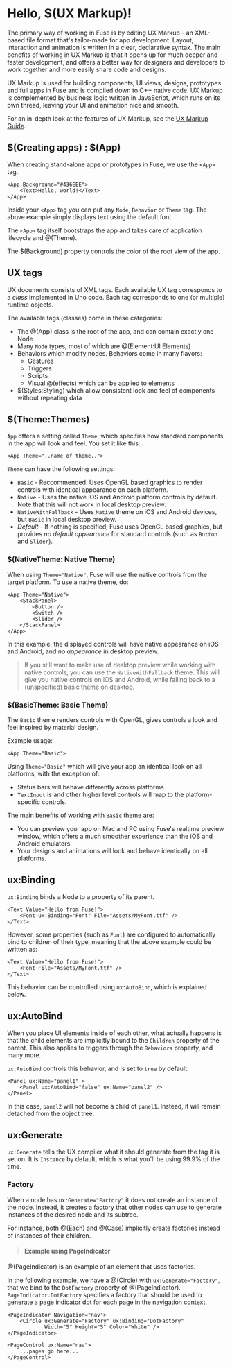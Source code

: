 # Hello, $(UX Markup)!

The primary way of working in Fuse is by editing UX Markup - an XML-based file format that's tailor-made for app development. Layout, interaction and animation is written in a clear, declarative syntax. The main benefits of working in UX Markup is that it opens up for much deeper and faster development, and offers a better way for designers and developers to work together and more easily share code and designs.

UX Markup is used for building components, UI views, designs, prototypes and full apps in Fuse and is compiled down to C++ native code. UX Markup is complemented by business logic written in JavaScript, which runs on its own thread, leaving your UI and animation nice and smooth.

For an in-depth look at the features of UX Markup, see the [UX Markup Guide](https://www.fusetools.com/learn/guides/uxmarkup).

## $(Creating apps) : $(App)

When creating stand-alone apps or prototypes in Fuse, we use the `<App>` tag.

	<App Background="#436EEE">
		<Text>Hello, world!</Text>
	</App>

Inside your `<App>` tag you can put any `Node`, `Behavior` or `Theme` tag. The above example
simply displays text using the default font.

The `<App>` tag itself bootstraps the app and takes care of application lifecycle and @(Theme).

The $(Background) property controls the color of the root view of the app.


## UX tags

UX documents consists of XML tags. Each available UX tag corresponds to a *class* implemented in Uno code. Each tag corresponds to one (or multiple) runtime objects.

The available tags (classes) come in these categories:

* The @(App) class is the root of the app, and can contain exactly one Node
* Many `Node` types, most of which are @(Element:UI Elements)
* Behaviors which modify nodes. Behaviors come in many flavors:
  * Gestures
  * Triggers
  * Scripts
  * Visual @(effects) which can be applied to elements
* $(Styles:Styling) which allow consistent look and feel of components without repeating data

## $(Theme:Themes)

`App` offers a setting called `Theme`, which specifies how standard components in
the app will look and feel. You set it like this:

	<App Theme="..name of theme..">

`Theme` can have the following settings:

* `Basic` - Reccommended. Uses OpenGL based graphics to render controls with identical appearance on each platform.
* `Native` - Uses the native iOS and Android platform controls by default. Note that this will not work in local desktop preview.
* `NativeWithFallback` - Uses `Native` theme on iOS and Android devices, but `Basic` in local desktop preview.
* *Default* - If nothing is specified, Fuse uses OpenGL based graphics, but provides *no default appearance* for standard controls (such as `Button` and `Slider`).

### $(NativeTheme: Native Theme)

When using `Theme="Native"`, Fuse will use the native controls from the target platform. To use a native theme, do:

	<App Theme="Native">
		<StackPanel>
			<Button />
			<Switch />
			<Slider />
		</StackPanel>
	</App>

In this example, the displayed controls will have native appearance on iOS and Android, and *no appearance* in desktop preview.

> If you still want to make use of desktop preview while working with native controls, you can use the `NativeWithFallback` theme. This will give you native controls on iOS and Android, while falling back to a (unspecified) basic theme on desktop.

### $(BasicTheme: Basic Theme)

The `Basic` theme renders controls with OpenGL, gives controls a look and feel inspired by material design.

Example usage:

	<App Theme="Basic">

Using `Theme="Basic"` which will give your app an identical look on all platforms, with the exception of:

* Status bars will behave differently across platforms
* `TextInput` is and other higher level controls will map to the platform-specific controls.

The main benefits of working with `Basic` theme are:

* You can preview your app on Mac and PC using Fuse's realtime preview window,
  which offers a much smoother experience than the iOS and Android emulators.
* Your designs and animations will look and behave identically on all platforms.


## ux:Binding

`ux:Binding` binds a Node to a property of its parent.

```
<Text Value="Hello from Fuse!">
	<Font ux:Binding="Font" File="Assets/MyFont.ttf" />
</Text>
```

However, some properties (such as `Font`) are configured to automatically bind to children of their type, meaning that the above example could be written as:

```
<Text Value="Hello from Fuse!">
	<Font File="Assets/MyFont.ttf" />
</Text>
```

This behavior can be controlled using `ux:AutoBind`, which is explained below.

## ux:AutoBind

When you place UI elements inside of each other, what actually happens is that the child elements are implicitly bound to the `Children` property of the parent.
This also applies to triggers through the `Behaviors` property, and many more.

`ux:AutoBind` controls this behavior, and is set to `true` by default.

```
<Panel ux:Name="panel1" >
    <Panel ux:AutoBind="false" ux:Name="panel2" />
</Panel>
```

In this case, `panel2` will not become a child of `panel1`. Instead, it will remain detached from the object tree.

## ux:Generate

`ux:Generate` tells the UX compiler what it should generate from the tag it is set on.
It is `Instance` by default, which is what you'll be using 99.9% of the time.

### Factory

When a node has `ux:Generate="Factory"` it does not create an instance of the node.
Instead, it creates a factory that other nodes can use to generate instances of the desired node and its subtree.

For instance, both @(Each) and @(Case) implicitly create factories instead of instances of their children.

> #### Example using PageIndicator

@(PageIndicator) is an example of an element that uses factories.

In the following example, we have a @(Circle) with `ux:Generate="Factory"`, that we bind to the `DotFactory` property of @(PageIndicator).
`PageIndicator.DotFactory` specifies a factory that should be used to generate a page indicator dot for each page in the navigation context.

```
<PageIndicator Navigation="nav">
	<Circle ux:Generate="Factory" ux:Binding="DotFactory"
	        Width="5" Height="5" Color="White" />
</PageIndicator>

<PageControl ux:Name="nav">
	...pages go here...
</PageControl>
```